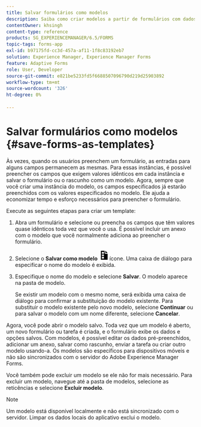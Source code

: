 ```yaml
---
title: Salvar formulários como modelos
description: Saiba como criar modelos a partir de formulários com dados exigidos repetidamente.
contentOwner: khsingh
content-type: reference
products: SG_EXPERIENCEMANAGER/6.5/FORMS
topic-tags: forms-app
exl-id: b97175fd-cc3d-457a-af11-1f8c83192eb7
solution: Experience Manager, Experience Manager Forms
feature: Adaptive Forms
role: User, Developer
source-git-commit: e821be5233fd5f6688507096790d219d25903892
workflow-type: tm+mt
source-wordcount: '326'
ht-degree: 0%

---
```


# Salvar formulários como modelos {#save-forms-as-templates}

Às vezes, quando os usuários preenchem um formulário, as entradas para alguns campos permanecem as mesmas. Para essas instâncias, é possível preencher os campos que exigem valores idênticos em cada instância e salvar o formulário ou o rascunho como um modelo. Agora, sempre que você criar uma instância do modelo, os campos especificados já estarão preenchidos com os valores especificados no modelo. Ele ajuda a economizar tempo e esforço necessários para preencher o formulário.

Execute as seguintes etapas para criar um template:

1. Abra um formulário e selecione ou preencha os campos que têm valores quase idênticos toda vez que você o usa. É possível incluir um anexo com o modelo que você normalmente adiciona ao preencher o formulário.
1. Selecione o **Salvar como modelo** ![save_as_template](assets/save_as_template.png)ícone. Uma caixa de diálogo para especificar o nome do modelo é exibida.
1. Especifique o nome do modelo e selecione **Salvar**. O modelo aparece na pasta de modelo.

   Se existir um modelo com o mesmo nome, será exibida uma caixa de diálogo para confirmar a substituição do modelo existente. Para substituir o modelo existente pelo novo modelo, selecione **Continuar** ou para salvar o modelo com um nome diferente, selecione **Cancelar**.

Agora, você pode abrir o modelo salvo. Toda vez que um modelo é aberto, um novo formulário ou tarefa é criada, e o formulário exibe os dados e opções salvos. Com modelos, é possível editar os dados pré-preenchidos, adicionar um anexo, salvar como rascunho, enviar a tarefa ou criar outro modelo usando-a. Os modelos são específicos para dispositivos móveis e não são sincronizados com o servidor do Adobe Experience Manager Forms.

Você também pode excluir um modelo se ele não for mais necessário. Para excluir um modelo, navegue até a pasta de modelos, selecione as reticências e selecione **Excluir modelo**.

>[!NOTE]
>
>Um modelo está disponível localmente e não está sincronizado com o servidor. Limpar os dados locais do aplicativo exclui o modelo.
